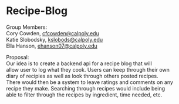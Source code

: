 # Recipe-Blog

Group Members:   
Cory Cowden, cfcowden@calpoly.edu  
Katie Slobodsky, kslobods@calpoly.edu  
Ella Hanson, ehanson07@calpoly.edu  


Proposal:  
  Our idea is to create a backend api for a recipe blog that will  
  allow user to log what they cook. Users can keep through their own  
  diary of recipies as well as look through others posted recipes.   
  There would then be a system to leave ratings and comments on any   
  recipe they make. Searching through recipes would include being  
  able to filter through the recipes by ingredient, time needed, etc.   
